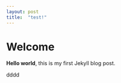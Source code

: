 ```yaml
---
layout: post
title:  "test!"
---
```


# Welcome

**Hello world**, this is my first Jekyll blog post.

dddd
